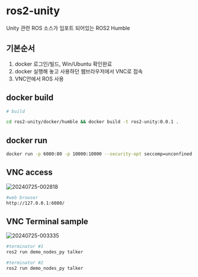 # ros2-unity

Unity 관련 ROS 소스가 임포트 되어있는 ROS2 Humble


## 기본순서

1. docker 로그인/빌드, Win/Ubuntu 확인완료
2. docker 실행해 놓고 사용하던 웹브라우저에서 VNC로 접속
3. VNC안에서 ROS 사용



## docker build
```bash
# build

cd ros2-unity/docker/humble && docker build -t ros2-unity:0.0.1 .

```

## docker run

```bash
docker run -p 6080:80 -p 10000:10000 --security-opt seccomp=unconfined --shm-size=1024m ros2-unity:0.0.1

```

## VNC access

![20240725-002818](https://github.com/user-attachments/assets/a89d000f-d956-4453-a849-a333a9ffd5f3)


```bash
#web browser
http://127.0.0.1:6080/

```


## VNC Terminal sample

![20240725-003335](https://github.com/user-attachments/assets/e889dd6b-8c69-4fdd-ac6d-6311632e8e6b)


```bash
#terminator #1
ros2 run demo_nodes_py talker

#terminator #2
ros2 run demo_nodes_py talker

```






